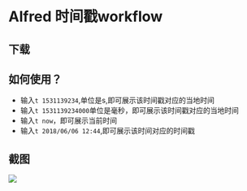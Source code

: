 # Alfred 时间戳workflow

## 下载

## 如何使用？


- 输入```t 1531139234```,单位是s,即可展示该时间戳对应的当地时间
- 输入```t 1531139234000```单位是毫秒，即可展示该时间戳对应的当地时间
- 输入```t now```，即可展示当前时间
- 输入```t 2018/06/06 12:44```,即可展示该时间对应的时间戳

## 截图

![](https://ws2.sinaimg.cn/large/006tNc79gy1ft3vw4eq9ej30v60bo40c.jpg)